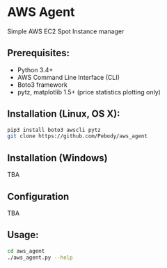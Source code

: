 # AWS Agent
Simple AWS EC2 Spot Instance manager

## Prerequisites:
 - Python 3.4+
 - AWS Command Line Interface (CLI)
 - Boto3 framework
 - pytz, matplotlib 1.5+ (price statistics plotting only)

## Installation (Linux, OS X):
```bash
pip3 install boto3 awscli pytz
git clone https://github.com/Pebody/aws_agent
```

## Installation (Windows)
TBA

## Configuration
TBA

## Usage:
```bash
cd aws_agent
./aws_agent.py --help
```
